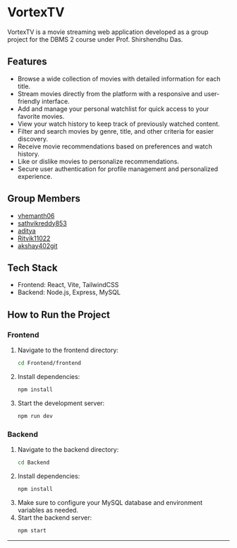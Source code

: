 # VortexTV

VortexTV is a movie streaming web application developed as a group project for the DBMS 2 course under Prof. Shirshendhu Das.

## Features

- Browse a wide collection of movies with detailed information for each title.
- Stream movies directly from the platform with a responsive and user-friendly interface.
- Add and manage your personal watchlist for quick access to your favorite movies.
- View your watch history to keep track of previously watched content.
- Filter and search movies by genre, title, and other criteria for easier discovery.
- Receive movie recommendations based on preferences and watch history.
- Like or dislike movies to personalize recommendations.
- Secure user authentication for profile management and personalized experience.

## Group Members

- [vhemanth06](https://github.com/vhemanth06)
- [sathvikreddy853](https://github.com/sathvikreddy853)
- [aditya](https://github.com/Adityanath-madishetti)
- [Ritvik11022](https://github.com/Rithvik11022)
- [akshay402git](https://github.com/akshay402git)

## Tech Stack

- Frontend: React, Vite, TailwindCSS
- Backend: Node.js, Express, MySQL

## How to Run the Project

### Frontend

1. Navigate to the frontend directory:
   ```bash
   cd Frontend/frontend
   ```
2. Install dependencies:
   ```bash
   npm install
   ```
3. Start the development server:
   ```bash
   npm run dev
   ```

### Backend

1. Navigate to the backend directory:
   ```bash
   cd Backend
   ```
2. Install dependencies:
   ```bash
   npm install
   ```
3. Make sure to configure your MySQL database and environment variables as needed.
4. Start the backend server:
   ```bash
   npm start
   ```

---

